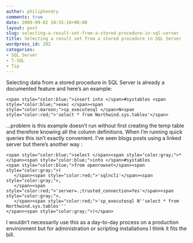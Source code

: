 ```yaml
---
author: philiphendry
comments: true
date: 2009-09-02 10:55:10+00:00
layout: post
slug: selecting-a-result-set-from-a-stored-procedure-in-sql-server
title: Selecting a result set from a stored procedure in SQL Server
wordpress_id: 282
categories:
- SQL Server
- T-SQL
- Tip
---
```


Selecting data from a stored procedure in SQL Server is already a documented feature and here’s an example:

 
    
    <span style="color:blue;">insert into </span>#systables <span style="color:blue;">exec </span><span style="color:maroon;">sp_executesql </span>N<span style="color:red;">'select * from Northwind.sys.tables'</span>





…problem is this example doesn’t run without first creating the temp table and therefore knowing all the column definitions. When I’m running quick queries this isn’t exactly convenient. I’ve seen blogs posts using a linked server but there’s another way :




    
    <span style="color:blue;">select </span><span style="color:gray;">* </span><span style="color:blue;">into </span>#systables 
    <span style="color:blue;">from openrowset</span><span style="color:gray;">(
       </span><span style="color:red;">'sqlncli'</span><span style="color:gray;">, 
       </span><span style="color:red;">'server=.;trusted_connection=Yes'</span><span style="color:gray;">, 
       </span><span style="color:red;">'sp_executesql N''select * from Northwind.sys.tables'''
    </span><span style="color:gray;">)</span>


[](http://11011.net/software/vspaste)I wouldn’t necessarily use this as a day-to-day process on a production environment but for administration or scripting installations I think it fits the bill.


